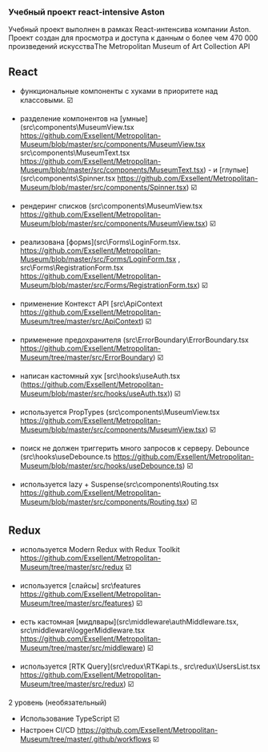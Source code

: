### Учебный проект react-intensive Aston

Учебный проект выполнен в рамках React-интенсива компании Aston.  
Проект создан для просмотра и доступа к данным о более чем 470 000 произведений искусстваThe Metropolitan Museum of Art Collection API

## React

- функциональные компоненты c хуками в приоритете над классовыми. ☑️

- разделение компонентов на [умные](src\components\MuseumView.tsx https://github.com/Exsellent/Metropolitan-Museum/blob/master/src/components/MuseumView.tsx  src\components\MuseumText.tsx https://github.com/Exsellent/Metropolitan-Museum/blob/master/src/components/MuseumText.tsx) - и [глупые] (src\components\Spinner.tsx https://github.com/Exsellent/Metropolitan-Museum/blob/master/src/components/Spinner.tsx) ☑️

- рендеринг списков (src\components\MuseumView.tsx https://github.com/Exsellent/Metropolitan-Museum/blob/master/src/components/MuseumView.tsx) ☑️

- реализована [формs](src\Forms\LoginForm.tsx. https://github.com/Exsellent/Metropolitan-Museum/blob/master/src/Forms/LoginForm.tsx , src\Forms\RegistrationForm.tsx https://github.com/Exsellent/Metropolitan-Museum/blob/master/src/Forms/RegistrationForm.tsx) ☑️

- применение Контекст API [src\ApiContext https://github.com/Exsellent/Metropolitan-Museum/tree/master/src/ApiContext) ☑️

- применение предохранителя (src\ErrorBoundary\ErrorBoundary.tsx https://github.com/Exsellent/Metropolitan-Museum/tree/master/src/ErrorBoundary) ☑️

- написан кастомный хук [src\hooks\useAuth.tsx (https://github.com/Exsellent/Metropolitan-Museum/blob/master/src/hooks/useAuth.tsx)) ☑️

- используется PropTypes (src\components\MuseumView.tsx https://github.com/Exsellent/Metropolitan-Museum/blob/master/src/components/MuseumView.tsx) ☑️

- поиск не должен триггерить много запросов к серверу. Debounce (src\hooks\useDebounce.ts https://github.com/Exsellent/Metropolitan-Museum/blob/master/src/hooks/useDebounce.ts) ☑️

- используется lazy + Suspense(src\components\Routing.tsx https://github.com/Exsellent/Metropolitan-Museum/blob/master/src/components/Routing.tsx) ☑️


## Redux

- используется Modern Redux with Redux Toolkit https://github.com/Exsellent/Metropolitan-Museum/tree/master/src/redux ☑️

- используется [слайсы] src\features https://github.com/Exsellent/Metropolitan-Museum/tree/master/src/features) ☑️

- есть кастомная [мидлвары](src\middleware\authMiddleware.tsx, src\middleware\loggerMiddleware.tsx https://github.com/Exsellent/Metropolitan-Museum/tree/master/src/middleware)  ☑️

- используется [RTK Query](src\redux\RTKapi.ts., src\redux\UsersList.tsx https://github.com/Exsellent/Metropolitan-Museum/tree/master/src/redux) ☑️

2 уровень (необязательный)
  - Использование TypeScript  ☑️
  - Настроен CI/CD https://github.com/Exsellent/Metropolitan-Museum/tree/master/.github/workflows  ☑️
  

